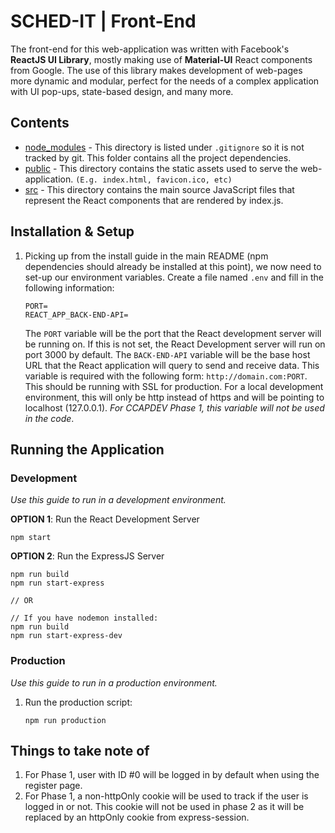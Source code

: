 # SCHED-IT | Front-End

The front-end for this web-application was written with Facebook's **ReactJS UI Library**, mostly making use of **Material-UI** React components from Google. The use of this library makes development of web-pages more dynamic and modular, perfect for the needs of a complex application with UI pop-ups, state-based design, and many more.

## Contents
- [node_modules](#) - This directory is listed under ```.gitignore``` so it is not tracked by git. This folder contains all the project dependencies.
- [public](./public) - This directory contains the static assets used to serve the web-application. ```(E.g. index.html, favicon.ico, etc)```
- [src](./src) - This directory contains the main source JavaScript files that represent the React components that are rendered by index.js.

## Installation & Setup
1. Picking up from the install guide in the main README (npm dependencies should already be installed at this point), we now need to set-up our environment variables. Create a file named ```.env``` and fill in the following information:
    ```
    PORT=
    REACT_APP_BACK-END-API=
    ```
    The ```PORT``` variable will be the port that the React development server will be running on. If this is not set, the React Development server will run on port 3000 by default. The ```BACK-END-API``` variable will be the base host URL that the React application will query to send and receive data. This variable is required with the following form: ```http://domain.com:PORT```. This should be running with SSL for production. For a local development environment, this will only be http instead of https and will be pointing to localhost (127.0.0.1). *For CCAPDEV Phase 1, this variable will not be used in the code*.

## Running the Application
### Development
*Use this guide to run in a development environment.*

**OPTION 1**: Run the React Development Server

    
    npm start
    

**OPTION 2**: Run the ExpressJS Server

    npm run build
    npm run start-express

    // OR

    // If you have nodemon installed:
    npm run build
    npm run start-express-dev
    

### Production
*Use this guide to run in a production environment.*
1. Run the production script:
    ```
    npm run production
    ```

## Things to take note of
1. For Phase 1, user with ID #0 will be logged in by default when using the register page.
2. For Phase 1, a non-httpOnly cookie will be used to track if the user is logged in or not. This cookie will not be used in phase 2 as it will be replaced by an httpOnly cookie from express-session.